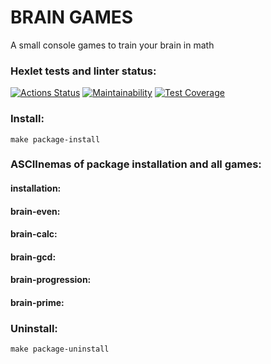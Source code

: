 # BRAIN GAMES
A small console games to train your brain in math

### Hexlet tests and linter status:
[![Actions Status](https://github.com/AIGelios/python-project-49/workflows/hexlet-check/badge.svg)](https://github.com/AIGelios/python-project-49/actions)
[![Maintainability](https://api.codeclimate.com/v1/badges/89762316c08d803a8681/maintainability)](https://codeclimate.com/github/AIGelios/python-project-49/maintainability)
[![Test Coverage](https://api.codeclimate.com/v1/badges/89762316c08d803a8681/test_coverage)](https://codeclimate.com/github/AIGelios/python-project-49/test_coverage)

### Install:
```
make package-install
```
### ASCIInemas of package installation and all games:
#### installation:
#### brain-even:
#### brain-calc:
#### brain-gcd:
#### brain-progression:
#### brain-prime:

### Uninstall:
```
make package-uninstall
```

